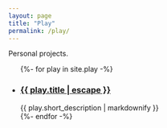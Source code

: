 ```yaml
---
layout: page
title: "Play"
permalink: /play/
---
```


Personal projects.

<ul class="post-list">
  {%- for play in site.play -%}
  <li>
    <h3>
      <a class="post-link" href="{{ play.url | remove: '.html' | relative_url }}">
        {{ play.title | escape }}
      </a>
    </h3>
    <span class="post-meta">{{ play.short_description | markdownify }}</span>
  </li>
  {%- endfor -%}
</ul>